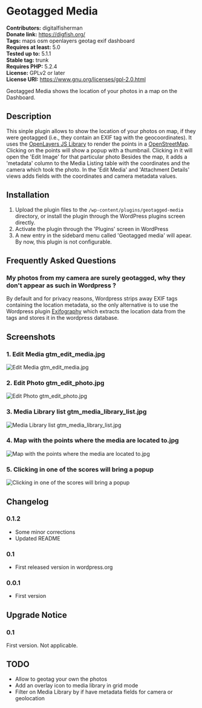 # Geotagged Media 
**Contributors:** digitalfisherman  
**Donate link:** https://digfish.org/  
**Tags:** maps osm openlayers geotag exif dashboard  
**Requires at least:** 5.0  
**Tested up to:** 5.1.1  
**Stable tag:** trunk  
**Requires PHP:** 5.2.4  
**License:** GPLv2 or later  
**License URI:** https://www.gnu.org/licenses/gpl-2.0.html  

Geotagged Media shows the location of your photos in a map on the Dashboard.


## Description 

This sinple plugin allows to show the location of your photos on map, if they were geotagged (i.e., they contain an EXIF tag with the geocoordinates).
It uses the [OpenLayers JS Library](https://openlayers.org/) to render the points in a [OpenStreetMap](https://www.openstreetmap.org/). Clicking on the points will show a popup with a thumbnail. Clicking in it will open the 'Edit Image' for that particular photo
Besides the map, it adds a 'metadata' column to the Media Listing table with the coordinates and the camera which took the photo. In the 'Edit Media' and 'Attachment Details' views adds fields with the coordinates and camera metadata values.



## Installation 


1. Upload the plugin files to the `/wp-content/plugins/geotagged-media` directory, or install the plugin through the WordPress plugins screen directly.
2. Activate the plugin through the 'Plugins' screen in WordPress
3. A new entry in the sidebard menu called 'Geotagged media' will apear. By now, this plugin is not configurable.


## Frequently Asked Questions 


### My photos from my camera are surely geotagged, why they don't appear as such in Wordpress ? 

By default and for privacy reasons, Wordpress strips away EXIF tags containing the location metadata, so the only alternative is to use the Wordpress plugin [Exifography](https://pt.wordpress.org/plugins/thesography/) which extracts the location data from the tags and stores it in the wordpress database.


## Screenshots 

### 1. Edit Media gtm_edit_media.jpg
![Edit Media gtm_edit_media.jpg](https://ps.w.org/geotagged-media/assets/screenshot-1.jpg)

### 2. Edit Photo gtm_edit_photo.jpg
![Edit Photo gtm_edit_photo.jpg](https://ps.w.org/geotagged-media/assets/screenshot-2.jpg)

### 3. Media Library list gtm_media_library_list.jpg
![Media Library list gtm_media_library_list.jpg](https://ps.w.org/geotagged-media/assets/screenshot-3.jpg)

### 4. Map with the points where the media are located to.jpg
![Map with the points where the media are located to.jpg](https://ps.w.org/geotagged-media/assets/screenshot-4.jpg)

### 5. Clicking in one of the scores will bring a popup
![Clicking in one of the scores will bring a popup](https://ps.w.org/geotagged-media/assets/screenshot-5.jpg)



## Changelog 


### 0.1.2 
* Some minor corrections
* Updated README


### 0.1 
* First released version in wordpress.org


### 0.0.1 
* First version



## Upgrade Notice 


### 0.1 
First version. Not applicable.


## TODO 
* Allow to geotag your own the photos
* Add an overlay icon to media library in grid mode
* Filter on Media Library by if have metadata fields for camera or geolocation
